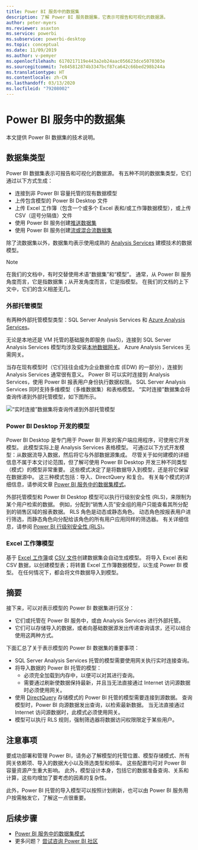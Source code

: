 ```yaml
---
title: Power BI 服务中的数据集
description: 了解 Power BI 服务数据集，它表示可报告和可视化的数据源。
author: peter-myers
ms.reviewer: asaxton
ms.service: powerbi
ms.subservice: powerbi-desktop
ms.topic: conceptual
ms.date: 11/09/2019
ms.author: v-pemyer
ms.openlocfilehash: 6170217119e443a2eb24aac056623dce5070303e
ms.sourcegitcommit: 7e845812874b3347bcf87ca642c66bed298b244a
ms.translationtype: HT
ms.contentlocale: zh-CN
ms.lasthandoff: 03/13/2020
ms.locfileid: "79208002"
---
```

# <a name="datasets-in-the-power-bi-service"></a>Power BI 服务中的数据集

本文提供 Power BI 数据集的技术说明。

## <a name="dataset-types"></a>数据集类型

Power BI 数据集表示可报告和可视化的数据源。 有五种不同的数据集类型，它们通过以下方式生成：

- 连接到非 Power BI 容量托管的现有数据模型
- 上传包含模型的 Power BI Desktop 文件
- 上传 Excel 工作簿（包含一个或多个 Excel 表和/或工作簿数据模型），或上传 CSV（逗号分隔值）文件
- 使用 Power BI 服务创建[推送数据集](developer/automation/walkthrough-push-data.md)
- 使用 Power BI 服务创建[流或混合流数据集](service-real-time-streaming.md)

除了流数据集以外，数据集均表示使用成熟的 [Analysis Services](/analysis-services/analysis-services-overview) 建模技术的数据模型。

> [!NOTE]
> 在我们的文档中，有时交替使用术语“数据集”和“模型”。   通常，从 Power BI 服务角度而言，它是指数据集；从开发角度而言，它是指模型。   在我们的文档的上下文中，它们的含义相差无几。

### <a name="external-hosted-models"></a>外部托管模型

有两种外部托管模型类型：SQL Server Analysis Services 和 [Azure Analysis Services](/azure/analysis-services/analysis-services-overview)。

无论是本地还是 VM 托管的基础服务即服务 (IaaS)，连接到 SQL Server Analysis Services 模型均涉及安装[本地数据网关](service-gateway-onprem.md)。 Azure Analysis Services 无需网关。

当存在现有模型时（它们往往会成为企业数据仓库 (EDW) 的一部分），连接到 Analysis Services 通常很有意义。 Power BI 可以实时连接到 Analysis Services，使用 Power BI 报表用户身份执行数据权限。  SQL Server Analysis Services 同时支持多维模型（多维数据集）和表格模型。 “实时连接”数据集会将查询传递到外部托管模型，如下图所示。

![“实时连接”数据集将查询传递到外部托管模型](media/service-datasets-understand/live-connection-dataset.png)

### <a name="power-bi-desktop-developed-models"></a>Power BI Desktop 开发的模型

Power BI Desktop 是专门用于 Power BI 开发的客户端应用程序，可使用它开发模型。 此模型实际上是 Analysis Services 表格模型。 可通过以下方式开发模型：从数据流导入数据，然后将它与外部数据源集成。 尽管关于如何建模的详细信息不属于本文讨论范围，但了解可使用 Power BI Desktop 开发三种不同类型（模式）的模型非常重要。  这些模式决定了是将数据导入到模型，还是将它保留在数据源中。 这三种模式包括：导入、DirectQuery 和复合。 有关每个模式的详细信息，请参阅文章 [Power BI 服务中的数据集模式](service-dataset-modes-understand.md)。

外部托管模型和 Power BI Desktop 模型可以执行行级别安全性 (RLS)，来限制为某个用户检索的数据。 例如，分配到“销售人员”安全组的用户只能查看其所分配到的销售区域的报表数据。  RLS 角色是动态或静态角色。   动态角色按报表用户进行筛选，而静态角色向分配给该角色的所有用户应用同样的筛选器。 有关详细信息，请参阅 [Power BI 行级别安全性 (RLS)](service-admin-rls.md)。

### <a name="excel-workbook-models"></a>Excel 工作簿模型

基于 [Excel 工作簿](service-excel-workbook-files.md)或 [CSV 文件](service-comma-separated-value-files.md)创建数据集会自动生成模型。 将导入 Excel 表和 CSV 数据，以创建模型表；将转置 Excel 工作簿数据模型，以生成 Power BI 模型。 在任何情况下，都会将文件数据导入到模型。

## <a name="summary"></a>摘要

接下来，可以对表示模型的 Power BI 数据集进行区分：

- 它们或托管在 Power BI 服务中，或由 Analysis Services 进行外部托管。
- 它们可以存储导入的数据，或者向基础数据源发出传递查询请求，还可以结合使用这两种方式。

下面汇总了关于表示模型的 Power BI 数据集的重要事项：

- SQL Server Analysis Services 托管的模型需要使用网关执行实时连接查询。
- 将导入数据的 Power BI 托管的模型：
  - 必须完全加载到内存中，以便可以对其进行查询。
  - 需要通过刷新使数据保持最新，并且当无法直接通过 Internet 访问源数据时必须使用网关。
- 使用 [DirectQuery](desktop-directquery-about.md) 存储模式的 Power BI 托管的模型需要连接到源数据。 查询模型时，Power BI 向源数据发出查询，以检索最新数据。 当无法直接通过 Internet 访问源数据时，此模式必须使用网关。
- 模型可以执行 RLS 规则，强制筛选器将数据访问权限限定于某些用户。

## <a name="considerations"></a>注意事项

要成功部署和管理 Power BI，请务必了解模型的托管位置、模型存储模式、所有网关依赖项、导入的数据大小以及筛选类型和频率。 这些配置均可对 Power BI 容量资源产生重大影响。 此外，模型设计本身，包括它的数据准备查询、关系和计算，这些均增加了要考虑的因素的复杂性。

此外，Power BI 托管的导入模型可以按照计划刷新，也可以由 Power BI 服务用户按需触发它，了解这一点很重要。

## <a name="next-steps"></a>后续步骤

- [Power BI 服务中的数据集模式](service-dataset-modes-understand.md)
- 更多问题？ [尝试咨询 Power BI 社区](https://community.powerbi.com/)
